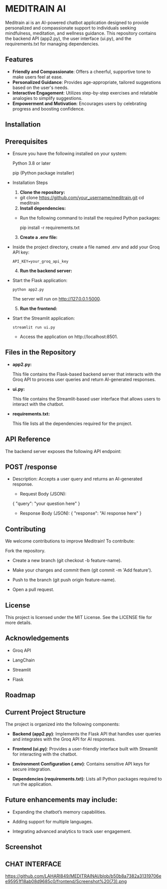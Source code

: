
# MEDITRAIN AI

Meditrain ai is an AI-powered chatbot application designed to provide personalized and compassionate support to individuals seeking mindfulness, meditation, and wellness guidance. This repository contains the backend API (app2.py), the user interface (ui.py), and the requirements.txt for managing dependencies.


## Features

- **Friendly and Compassionate**: Offers a cheerful, supportive tone to make users feel at ease.
- **Personalized Guidance**: Provides age-appropriate, tailored suggestions based on the user's needs.
- **Interactive Engagement**: Utilizes step-by-step exercises and relatable analogies to simplify suggestions.
- **Empowerment and Motivation**: Encourages users by celebrating progress and boosting confidence.



## Installation


## Prerequisites
- Ensure you have the following installed on your system:

    Python 3.8 or later

    pip (Python package installer)

- Installation Steps

   1) **Clone the repository:**

   - git clone https://github.com/your_username/meditrain.git
          cd meditrain

   2) **Install dependencies:**
   - Run the following command to install the required Python packages:

      pip install -r requirements.txt

   3) **Create a .env file:**
- Inside the project directory, create a file named .env and add your Groq API key:

      API_KEY=your_groq_api_key

   4) **Run the backend server:**
- Start the Flask application:

      python app2.py

    The server will run on http://127.0.0.1:5000.

  5) **Run the frontend:**
- Start the Streamlit application:

      streamlit run ui.py

   - Access the application on http://localhost:8501.

## Files in the Repository

- **app2.py:**

  This file contains the Flask-based backend server that interacts with the Groq API to process user queries and return AI-generated responses.

- **ui.py:**

  This file contains the Streamlit-based user interface that allows users to interact with the chatbot.

- **requirements.txt:**

  This file lists all the dependencies required for the project.
    
## API Reference

The backend server exposes the following API endpoint:

## POST /response
- Description: Accepts a user query and returns an AI-generated response.

  - Request Body (JSON):

  {
  "query": "your question here"
  }

   - Response Body (JSON):
  {
  "response": "AI response here"
  }
## Contributing

We welcome contributions to improve Meditrain! To contribute:

Fork the repository.

- Create a new branch (git checkout -b feature-name).

- Make your changes and commit them (git commit -m 'Add feature').

- Push to the branch (git push origin feature-name).

- Open a pull request.


## License

This project is licensed under the MIT License. See the LICENSE file for more details.


## Acknowledgements

 - Groq API

- LangChain

- Streamlit

- Flask

## Roadmap

## Current Project Structure

The project is organized into the following components:

- **Backend (app2.py)**: Implements the Flask API that handles user queries and integrates with the Groq API for AI responses.

- **Frontend (ui.py)**: Provides a user-friendly interface built with Streamlit for interacting with the chatbot.

- **Environment Configuration (.env)**: Contains sensitive API keys for secure integration.

- **Dependencies (requirements.txt)**: Lists all Python packages required to run the application.

## Future enhancements may include:

- Expanding the chatbot’s memory capabilities.

- Adding support for multiple languages.

- Integrating advanced analytics to track user engagement.


## Screenshot
## CHAT INTERFACE
https://github.com/LAHARI849/MEDITRAINAI/blob/b50b8a7382a31319706ee95951f18ab08d9685c0/frontend/Screenshot%20(73).png

